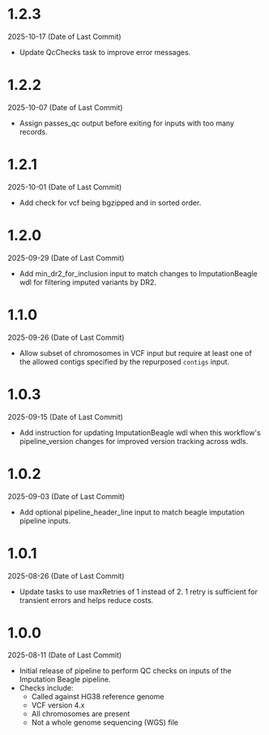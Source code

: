 # 1.2.3 
2025-10-17 (Date of Last Commit)

* Update QcChecks task to improve error messages.

# 1.2.2
2025-10-07 (Date of Last Commit)

* Assign passes_qc output before exiting for inputs with too many records.

# 1.2.1
2025-10-01 (Date of Last Commit)

* Add check for vcf being bgzipped and in sorted order.

# 1.2.0
2025-09-29 (Date of Last Commit)

* Add min_dr2_for_inclusion input to match changes to ImputationBeagle wdl for filtering imputed variants by DR2.

# 1.1.0
2025-09-26 (Date of Last Commit)

* Allow subset of chromosomes in VCF input but require at least one of the allowed contigs specified by the repurposed `contigs` input.

# 1.0.3
2025-09-15 (Date of Last Commit)

* Add instruction for updating ImputationBeagle wdl when this workflow's pipeline_version changes for improved version tracking across wdls.

# 1.0.2
2025-09-03 (Date of Last Commit)

* Add optional pipeline_header_line input to match beagle imputation pipeline inputs.

# 1.0.1
2025-08-26 (Date of Last Commit)

* Update tasks to use maxRetries of 1 instead of 2. 1 retry is sufficient for transient errors and helps reduce costs.

# 1.0.0
2025-08-11 (Date of Last Commit)

* Initial release of pipeline to perform QC checks on inputs of the Imputation Beagle pipeline.
* Checks include:
  - Called against HG38 reference genome
  - VCF version 4.x 
  - All chromosomes are present
  - Not a whole genome sequencing (WGS) file
